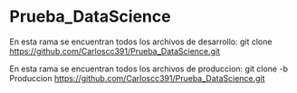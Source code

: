# Prueba_DataScience
En esta rama se encuentran todos los archivos de desarrollo: 
git clone https://github.com/Carloscc391/Prueba_DataScience.git

En esta rama se encuentran todos los archivos de produccion: 
git clone -b Produccion https://github.com/Carloscc391/Prueba_DataScience.git
